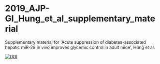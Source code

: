 # 2019_AJP-GI_Hung_et_al_supplementary_material
Supplementary material for 'Acute suppression of diabetes-associated hepatic miR-29 in vivo improves glycemic control in adult mice', Hung et al.

[![DOI](https://zenodo.org/badge/DOI/10.5281/zenodo.2586968.svg)](https://doi.org/10.5281/zenodo.2586968)
